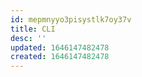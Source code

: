 ```yaml
---
id: mepmnyyo3pisystlk7oy37v
title: CLI
desc: ''
updated: 1646147482478
created: 1646147482478
---
```



